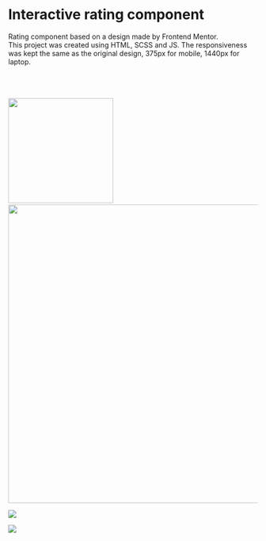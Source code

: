 # Interactive rating component

Rating component based on a design made by Frontend Mentor.  
This project was created using HTML, SCSS and JS. The responsiveness was kept the same as the original design, 375px for mobile, 1440px for laptop.
<br>
<br>
<br>
<br>
<p>
  <img src="https://user-images.githubusercontent.com/107587774/215543807-dbfbc81f-558f-42ac-bced-2c82b15e943e.png" | width=212> &nbsp;
  <img src="https://user-images.githubusercontent.com/107587774/215543803-5d66fb14-b0ac-486c-bfe2-d15be5102510.png" | width=603>
</p>
<p>
  <img src="https://user-images.githubusercontent.com/107587774/215543811-05defee5-d7c7-46f5-b9fa-fa0194b3f670.png">
</p>
<p>
  <img src="https://user-images.githubusercontent.com/107587774/215543813-74d2cab9-d68c-40d1-aefa-c8c1728724f1.png">
</p>
